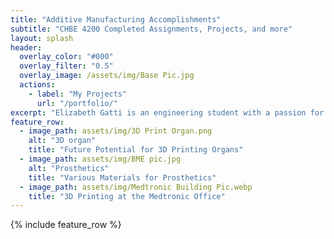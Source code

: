 ```yaml
---
title: "Additive Manufacturing Accomplishments"
subtitle: "CHBE 4200 Completed Assignments, Projects, and more"
layout: splash
header:
  overlay_color: "#000"
  overlay_filter: "0.5"
  overlay_image: /assets/img/Base Pic.jpg 
  actions:
    - label: "My Projects"
      url: "/portfolio/"
excerpt: "Elizabeth Gatti is an engineering student with a passion for biomedical, electrical, and computer technologies. By expanding her skills in additive manufacturing, she hopes to contribute to Medtronic's success by bringing ideas for improved modeling and production plans. As innovations grow and technological advancements expand, digital fabrication will grow to play a major role in the field of medicine. Elizabeth plans to continue studying this field in order to remain on the cutting edge of the inventions to come."
feature_row:
  - image_path: assets/img/3D Print Organ.png
    alt: "3D organ"
    title: "Future Potential for 3D Printing Organs"
  - image_path: assets/img/BME pic.jpg
    alt: "Prosthetics"
    title: "Various Materials for Prosthetics"
  - image_path: assets/img/Medtronic Building Pic.webp
    title: "3D Printing at the Medtronic Office"
---
```


{% include feature_row %}

